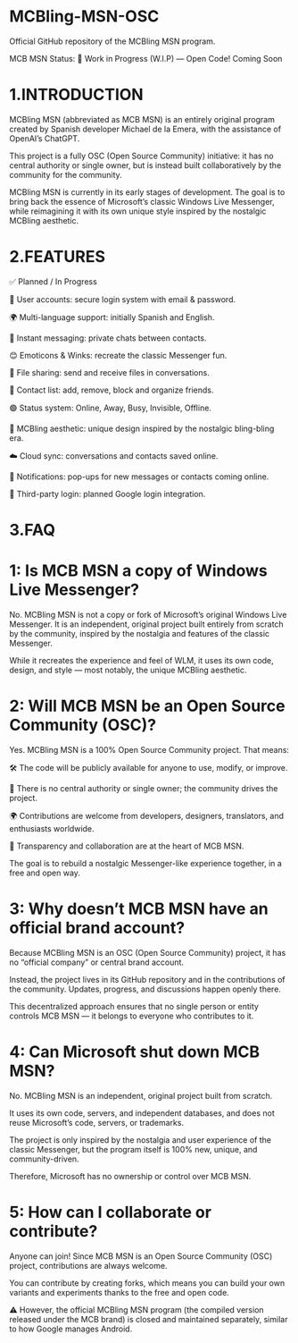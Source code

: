 # MCBling-MSN-OSC
Official GitHub repository of the MCBling MSN program.

MCB MSN Status: 🚧 Work in Progress (W.I.P) — Open Code! Coming Soon

# 1.INTRODUCTION
MCBling MSN (abbreviated as MCB MSN) is an entirely original program created by Spanish developer Michael de la Emera, with the assistance of OpenAI’s ChatGPT.

This project is a fully OSC (Open Source Community) initiative: it has no central authority or single owner, but is instead built collaboratively by the community for the community.

MCBling MSN is currently in its early stages of development. The goal is to bring back the essence of Microsoft’s classic Windows Live Messenger, while reimagining it with its own unique style inspired by the nostalgic MCBling aesthetic.

# 2.FEATURES

✅ Planned / In Progress

🔐 User accounts: secure login system with email & password.

🌍 Multi-language support: initially Spanish and English.

💬 Instant messaging: private chats between contacts.

😊 Emoticons & Winks: recreate the classic Messenger fun.

📂 File sharing: send and receive files in conversations.

👥 Contact list: add, remove, block and organize friends.

🟢 Status system: Online, Away, Busy, Invisible, Offline.

🎨 MCBling aesthetic: unique design inspired by the nostalgic bling-bling era.

☁️ Cloud sync: conversations and contacts saved online.

🔔 Notifications: pop-ups for new messages or contacts coming online.

🔗 Third-party login: planned Google login integration.

# 3.FAQ

# 1: Is MCB MSN a copy of Windows Live Messenger?

No. MCBling MSN is not a copy or fork of Microsoft’s original Windows Live Messenger.
It is an independent, original project built entirely from scratch by the community, inspired by the nostalgia and features of the classic Messenger.

While it recreates the experience and feel of WLM, it uses its own code, design, and style — most notably, the unique MCBling aesthetic.

# 2: Will MCB MSN be an Open Source Community (OSC)?

Yes. MCBling MSN is a 100% Open Source Community project.
That means:

🛠️ The code will be publicly available for anyone to use, modify, or improve.

👥 There is no central authority or single owner; the community drives the project.

🌍 Contributions are welcome from developers, designers, translators, and enthusiasts worldwide.

🔄 Transparency and collaboration are at the heart of MCB MSN.

The goal is to rebuild a nostalgic Messenger-like experience together, in a free and open way.

# 3: Why doesn’t MCB MSN have an official brand account?

Because MCBling MSN is an OSC (Open Source Community) project, it has no “official company” or central brand account.

Instead, the project lives in its GitHub repository and in the contributions of the community. Updates, progress, and discussions happen openly there.

This decentralized approach ensures that no single person or entity controls MCB MSN — it belongs to everyone who contributes to it.

# 4: Can Microsoft shut down MCB MSN?

No. MCBling MSN is an independent, original project built from scratch.

It uses its own code, servers, and independent databases, and does not reuse Microsoft’s code, servers, or trademarks.

The project is only inspired by the nostalgia and user experience of the classic Messenger, but the program itself is 100% new, unique, and community-driven.

Therefore, Microsoft has no ownership or control over MCB MSN.

# 5: How can I collaborate or contribute?

Anyone can join! Since MCB MSN is an Open Source Community (OSC) project, contributions are always welcome.

You can contribute by creating forks, which means you can build your own variants and experiments thanks to the free and open code.

⚠️ However, the official MCBling MSN program (the compiled version released under the MCB brand) is closed and maintained separately, similar to how Google manages Android.


